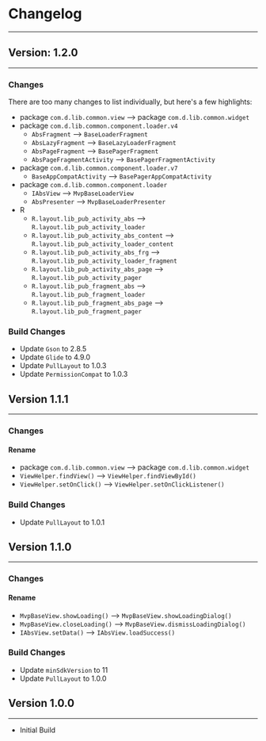 # Changelog #
--------------------------------

## Version: 1.2.0 ##
--------------------------------
### Changes ###

There are too many changes to list individually, but here's a few highlights:

- package `com.d.lib.common.view` --> package `com.d.lib.common.widget`
- package `com.d.lib.common.component.loader.v4`
  - `AbsFragment` --> `BaseLoaderFragment`
  - `AbsLazyFragment` --> `BaseLazyLoaderFragment`
  - `AbsPageFragment` --> `BasePagerFragment`
  - `AbsPageFragmentActivity` --> `BasePagerFragmentActivity`
- package `com.d.lib.common.component.loader.v7`
  - `BaseAppCompatActivity` --> `BasePagerAppCompatActivity`
- package `com.d.lib.common.component.loader`
  - `IAbsView` --> `MvpBaseLoaderView`
  - `AbsPresenter` --> `MvpBaseLoaderPresenter`
- R
  - `R.layout.lib_pub_activity_abs` --> `R.layout.lib_pub_activity_loader`
  - `R.layout.lib_pub_activity_abs_content` --> `R.layout.lib_pub_activity_loader_content`
  - `R.layout.lib_pub_activity_abs_frg` --> `R.layout.lib_pub_activity_loader_fragment`
  - `R.layout.lib_pub_activity_abs_page` --> `R.layout.lib_pub_activity_pager`
  - `R.layout.lib_pub_fragment_abs` --> `R.layout.lib_pub_fragment_loader`
  - `R.layout.lib_pub_fragment_abs_page` --> `R.layout.lib_pub_fragment_pager`

### Build Changes ###
- Update `Gson` to 2.8.5
- Update `Glide` to 4.9.0
- Update `PullLayout` to 1.0.3
- Update `PermissionCompat` to 1.0.3


## Version 1.1.1 ##
--------------------------------
### Changes ###
#### Rename
- package `com.d.lib.common.view` --> package `com.d.lib.common.widget`
- `ViewHelper.findView()` --> `ViewHelper.findViewById()`
- `ViewHelper.setOnClick()` --> `ViewHelper.setOnClickListener()`

### Build Changes ###
- Update `PullLayout` to 1.0.1



## Version 1.1.0 ##
--------------------------------
### Changes ###
#### Rename
- `MvpBaseView.showLoading()` --> `MvpBaseView.showLoadingDialog()`
- `MvpBaseView.closeLoading()` --> `MvpBaseView.dismissLoadingDialog()`
- `IAbsView.setData()` --> `IAbsView.loadSuccess()`

### Build Changes ###
- Update `minSdkVersion` to 11
- Update `PullLayout` to 1.0.0



## Version 1.0.0 ##
--------------------------------
- Initial Build